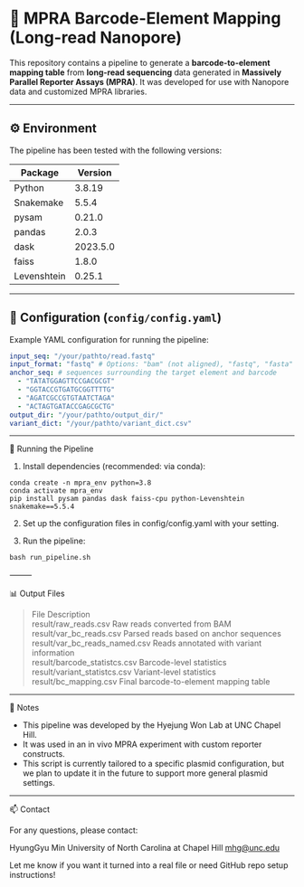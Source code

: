 

# 🔬 MPRA Barcode-Element Mapping (Long-read Nanopore)

This repository contains a pipeline to generate a **barcode-to-element mapping table** from **long-read sequencing** data generated in **Massively Parallel Reporter Assays (MPRA)**. It was developed for use with Nanopore data and customized MPRA libraries.

---

## ⚙️ Environment

The pipeline has been tested with the following versions:

| Package       | Version   |
|---------------|-----------|
| Python        | 3.8.19    |
| Snakemake     | 5.5.4     |
| pysam         | 0.21.0    |
| pandas        | 2.0.3     |
| dask          | 2023.5.0  |
| faiss         | 1.8.0     |
| Levenshtein   | 0.25.1    |

---

## 🧬 Configuration (`config/config.yaml`)

Example YAML configuration for running the pipeline:

```yaml
input_seq: "/your/pathto/read.fastq"
input_format: "fastq" # Options: "bam" (not aligned), "fastq", "fasta"
anchor_seq: # sequences surrounding the target element and barcode
  - "TATATGGAGTTCCGACGCGT"
  - "GGTACCGTGATGCGGTTTTG"
  - "AGATCGCCGTGTAATCTAGA"
  - "ACTAGTGATACCGAGCGCTG"
output_dir: "/your/pathto/output_dir/"
variant_dict: "/your/pathto/variant_dict.csv"
```
---


🚀 Running the Pipeline
1. Install dependencies (recommended: via conda):
```
conda create -n mpra_env python=3.8
conda activate mpra_env
pip install pysam pandas dask faiss-cpu python-Levenshtein snakemake==5.5.4
```
2. Set up the configuration files in config/config.yaml with your setting.

3. Run the pipeline:
```
bash run_pipeline.sh
```

⸻

📊 Output Files

> File	Description  
> result/raw_reads.csv	Raw reads converted from BAM  
> result/var_bc_reads.csv	Parsed reads based on anchor sequences  
> result/var_bc_reads_named.csv	Reads annotated with variant information  
> result/barcode_statistcs.csv	Barcode-level statistics  
> result/variant_statistcs.csv	Variant-level statistics  
> result/bc_mapping.csv	Final barcode-to-element mapping table  



---
📌 Notes
- This pipeline was developed by the Hyejung Won Lab at UNC Chapel Hill.
- It was used in an in vivo MPRA experiment with custom reporter constructs.
- This script is currently tailored to a specific plasmid configuration, but we plan to update it in the future to support more general plasmid settings.
---

📫 Contact

For any questions, please contact:

HyungGyu Min
University of North Carolina at Chapel Hill
mhg@unc.edu

Let me know if you want it turned into a real file or need GitHub repo setup instructions!
